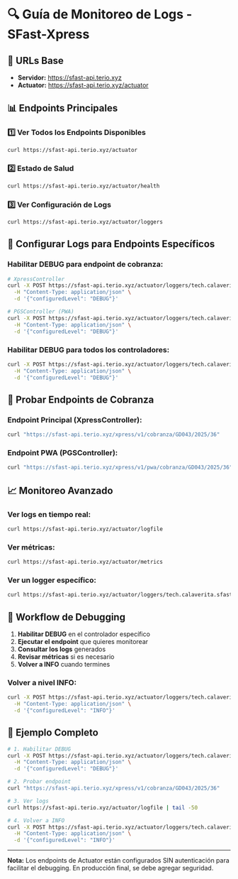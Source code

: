 # 🔍 Guía de Monitoreo de Logs - SFast-Xpress

## 🚀 URLs Base
- **Servidor:** https://sfast-api.terio.xyz
- **Actuator:** https://sfast-api.terio.xyz/actuator

## 📊 Endpoints Principales

### 1️⃣ **Ver Todos los Endpoints Disponibles**
```bash
curl https://sfast-api.terio.xyz/actuator
```

### 2️⃣ **Estado de Salud**
```bash
curl https://sfast-api.terio.xyz/actuator/health
```

### 3️⃣ **Ver Configuración de Logs**
```bash
curl https://sfast-api.terio.xyz/actuator/loggers
```

## 🔧 Configurar Logs para Endpoints Específicos

### **Habilitar DEBUG para endpoint de cobranza:**
```bash
# XpressController
curl -X POST https://sfast-api.terio.xyz/actuator/loggers/tech.calaverita.sfast_xpress.controllers.XpressController \
  -H "Content-Type: application/json" \
  -d '{"configuredLevel": "DEBUG"}'

# PGSController (PWA)
curl -X POST https://sfast-api.terio.xyz/actuator/loggers/tech.calaverita.sfast_xpress.controllers.PGS.PGSController \
  -H "Content-Type: application/json" \
  -d '{"configuredLevel": "DEBUG"}'
```

### **Habilitar DEBUG para todos los controladores:**
```bash
curl -X POST https://sfast-api.terio.xyz/actuator/loggers/tech.calaverita.sfast_xpress.controllers \
  -H "Content-Type: application/json" \
  -d '{"configuredLevel": "DEBUG"}'
```

## 🧪 Probar Endpoints de Cobranza

### **Endpoint Principal (XpressController):**
```bash
curl "https://sfast-api.terio.xyz/xpress/v1/cobranza/GD043/2025/36"
```

### **Endpoint PWA (PGSController):**
```bash
curl "https://sfast-api.terio.xyz/xpress/v1/pwa/cobranza/GD043/2025/36"
```

## 📈 Monitoreo Avanzado

### **Ver logs en tiempo real:**
```bash
curl https://sfast-api.terio.xyz/actuator/logfile
```

### **Ver métricas:**
```bash
curl https://sfast-api.terio.xyz/actuator/metrics
```

### **Ver un logger específico:**
```bash
curl https://sfast-api.terio.xyz/actuator/loggers/tech.calaverita.sfast_xpress.controllers.XpressController
```

## 🎯 Workflow de Debugging

1. **Habilitar DEBUG** en el controlador específico
2. **Ejecutar el endpoint** que quieres monitorear
3. **Consultar los logs** generados
4. **Revisar métricas** si es necesario
5. **Volver a INFO** cuando termines

### **Volver a nivel INFO:**
```bash
curl -X POST https://sfast-api.terio.xyz/actuator/loggers/tech.calaverita.sfast_xpress.controllers.XpressController \
  -H "Content-Type: application/json" \
  -d '{"configuredLevel": "INFO"}'
```

## 📝 Ejemplo Completo

```bash
# 1. Habilitar DEBUG
curl -X POST https://sfast-api.terio.xyz/actuator/loggers/tech.calaverita.sfast_xpress.controllers.XpressController \
  -H "Content-Type: application/json" \
  -d '{"configuredLevel": "DEBUG"}'

# 2. Probar endpoint
curl "https://sfast-api.terio.xyz/xpress/v1/cobranza/GD043/2025/36"

# 3. Ver logs
curl https://sfast-api.terio.xyz/actuator/logfile | tail -50

# 4. Volver a INFO
curl -X POST https://sfast-api.terio.xyz/actuator/loggers/tech.calaverita.sfast_xpress.controllers.XpressController \
  -H "Content-Type: application/json" \
  -d '{"configuredLevel": "INFO"}'
```

---
**Nota:** Los endpoints de Actuator están configurados SIN autenticación para facilitar el debugging. En producción final, se debe agregar seguridad.

